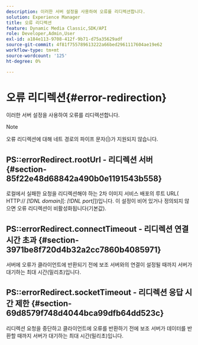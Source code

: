 ```yaml
---
description: 이러한 서버 설정을 사용하여 오류를 리디렉션합니다.
solution: Experience Manager
title: 오류 리디렉션
feature: Dynamic Media Classic,SDK/API
role: Developer,Admin,User
exl-id: a184e113-9708-412f-9b71-d75a35629adf
source-git-commit: 4f81f755789613222a66bed2961117604ae19e62
workflow-type: tm+mt
source-wordcount: '125'
ht-degree: 0%

---
```


# 오류 리디렉션{#error-redirection}

이러한 서버 설정을 사용하여 오류를 리디렉션합니다.

>[!NOTE]
>
>오류 리디렉션에 대해 네트 경로의 파이프 문자(|)가 지원되지 않습니다.

## PS::errorRedirect.rootUrl - 리디렉션 서버 {#section-85f22e48d68842a490b0e1191543b558}

로컬에서 실패한 요청을 리디렉션해야 하는 2차 이미지 서비스 배포의 루트 URL( HTTP:// *[!DNL domain]*[: *[!DNL port]*])입니다. 이 설정이 비어 있거나 정의되지 않으면 오류 리디렉션이 비활성화됩니다(기본값).

## PS::errorRedirect.connectTimeout - 리디렉션 연결 시간 초과 {#section-3971be8f720d4b32a2cc7860b4085971}

서버에 오류가 클라이언트에 반환되기 전에 보조 서버와의 연결이 설정될 때까지 서버가 대기하는 최대 시간(밀리초)입니다.

## PS::errorRedirect.socketTimeout - 리디렉션 응답 시간 제한 {#section-69d8579f748d4044bca99dfb64dd523c}

리디렉션 요청을 중단하고 클라이언트에 오류를 반환하기 전에 보조 서버가 데이터를 반환할 때까지 서버가 대기하는 최대 시간(밀리초)입니다.
